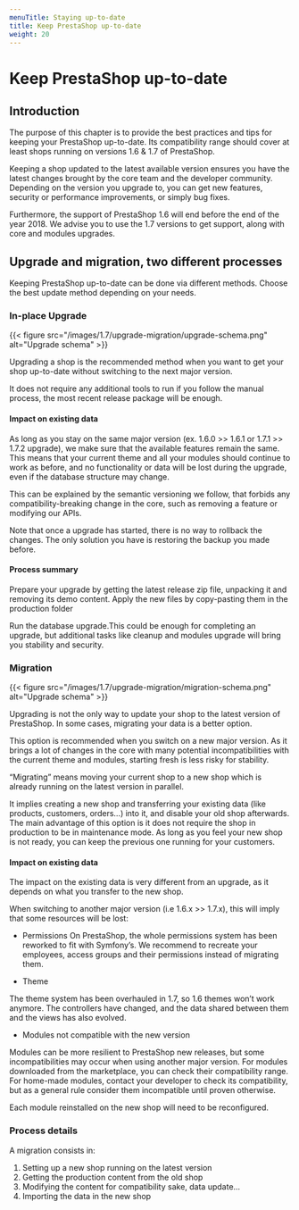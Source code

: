 ```yaml
---
menuTitle: Staying up-to-date
title: Keep PrestaShop up-to-date
weight: 20
---
```


# Keep PrestaShop up-to-date

## Introduction

The purpose of this chapter is to provide the best practices and tips for keeping your PrestaShop up-to-date. Its compatibility range should cover at least shops running on versions 1.6 & 1.7 of PrestaShop.

Keeping a shop updated to the latest available version ensures you have the latest changes brought by the core team and the developer community.
Depending on the version you upgrade to, you can get new features, security or performance improvements, or simply bug fixes.

Furthermore, the support of PrestaShop 1.6 will end before the end of the year 2018. We advise you to use the 1.7 versions to get support, along with core and modules upgrades.

## Upgrade and migration, two different processes

Keeping PrestaShop up-to-date can be done via different methods. Choose the best update method depending on your needs.

### In-place Upgrade

{{< figure src="/images/1.7/upgrade-migration/upgrade-schema.png" alt="Upgrade schema" >}}

Upgrading a shop is the recommended method when you want to get your shop up-to-date without switching to the next major version.

It does not require any additional tools to run if you follow the manual process, the most recent release package will be enough.

#### Impact on existing data
As long as you stay on the same major version (ex. 1.6.0 >> 1.6.1 or 1.7.1 >> 1.7.2 upgrade), we make sure that the available features remain the same.
This means that your current theme and all your modules should continue to work as before, and no functionality or data will be lost during the upgrade, even if the database structure may change.

This can be explained by the semantic versioning we follow, that forbids any compatibility-breaking change in the core, such as removing a feature or modifying our APIs.

Note that once a upgrade has started, there is no way to rollback the changes. The only solution you have is restoring the backup you made before.

#### Process summary

Prepare your upgrade by getting the latest release zip file, unpacking it and removing its demo content.
Apply the new files by copy-pasting them in the production folder

Run the database upgrade.This could be enough for completing an upgrade, but additional tasks like cleanup and modules upgrade will bring you stability and security.



### Migration

{{< figure src="/images/1.7/upgrade-migration/migration-schema.png" alt="Upgrade schema" >}}

Upgrading is not the only way to update your shop to the latest version of PrestaShop. In some cases, migrating your data is a better option.

This option is recommended when you switch on a new major version. As it brings a lot of changes in the core with many potential incompatibilities with the current theme and modules, starting fresh is less risky for stability.

“Migrating” means moving your current shop to a new shop which is already running on the latest version in parallel.

It implies creating a new shop and transferring your existing data (like products, customers, orders…) into it, and disable your old shop afterwards.
The main advantage of this option is it does not require the shop in production to be in maintenance mode. As long as you feel your new shop is not ready, you can keep the previous one running for your customers.

#### Impact on existing data
The impact on the existing data is very different from an upgrade, as it depends on what you transfer to the new shop.

When switching to another major version (i.e 1.6.x >> 1.7.x), this will imply that some resources will be lost:

* Permissions
On PrestaShop, the whole permissions system has been reworked to fit with Symfony’s. We recommend to recreate your employees, access groups and their permissions instead of migrating them.

* Theme

The theme system has been overhauled in 1.7, so 1.6 themes won’t work anymore.
The controllers have changed, and the data shared between them and the views has also evolved.

* Modules not compatible with the new version

Modules can be more resilient to PrestaShop new releases, but some incompatibilities may occur when using another major version.
For modules downloaded from the marketplace, you can check their compatibility range.
For home-made modules, contact your developer to check its compatibility, but as a general rule consider them incompatible until proven otherwise.

Each module reinstalled on the new shop will need to be reconfigured.

### Process details

A migration consists in:

1. Setting up  a new shop running on the latest version
2. Getting the production content from the old shop
3. Modifying the content for compatibility sake, data update...
4. Importing the data in the new shop
